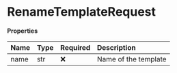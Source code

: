 # RenameTemplateRequest

**Properties**

| Name | Type | Required | Description          |
| :--- | :--- | :------- | :------------------- |
| name | str  | ❌       | Name of the template |
